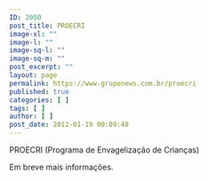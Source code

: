 ```yaml
---
ID: 2050
post_title: PROECRI
image-xl: ""
image-l: ""
image-sq-l: ""
image-sq-m: ""
post_excerpt: ""
layout: page
permalink: https://www.gruponews.com.br/proecri
published: true
categories: [ ]
tags: [ ]
author: [ ]
post_date: 2012-01-19 00:09:48
---
```

PROECRI (Programa de Envagelização de Crianças)

Em breve mais informações.